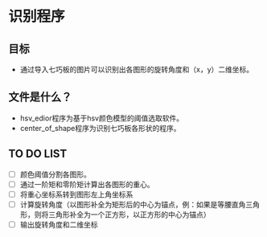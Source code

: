# 识别程序
## 目标
- 通过导入七巧板的图片可以识别出各图形的旋转角度和（x，y）二维坐标。
## 文件是什么？
- hsv_edior程序为基于hsv颜色模型的阈值选取软件。
- center_of_shape程序为识别七巧板各形状的程序。
## TO DO LIST

- [ ] 颜色阈值分割各图形。
- [ ] 通过一阶矩和零阶矩计算出各图形的重心。
- [ ] 将重心坐标系转到图形左上角坐标系
- [ ] 计算旋转角度（以图形补全为矩形后的中心为锚点，例：如果是等腰直角三角形，则将三角形补全为一个正方形，以正方形的中心为锚点）
- [ ] 输出旋转角度和二维坐标
